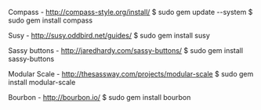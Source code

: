 Compass - http://compass-style.org/install/
$ sudo gem update --system
$ sudo gem install compass

Susy - http://susy.oddbird.net/guides/
$ sudo gem install susy

Sassy buttons - http://jaredhardy.com/sassy-buttons/
$ sudo gem install sassy-buttons

Modular Scale - http://thesassway.com/projects/modular-scale
$ sudo gem install modular-scale

Bourbon - http://bourbon.io/
$ sudo gem install bourbon

